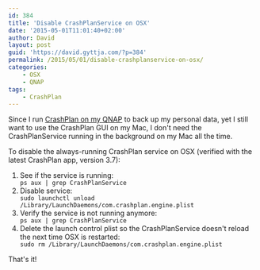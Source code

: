 ```yaml
---
id: 384
title: 'Disable CrashPlanService on OSX'
date: '2015-05-01T11:01:40+02:00'
author: David
layout: post
guid: 'https://david.gyttja.com/?p=384'
permalink: /2015/05/01/disable-crashplanservice-on-osx/
categories:
    - OSX
    - QNAP
tags:
    - CrashPlan
---
```


Since I run <a href="/2011/10/09/crashplan-on-qnap/">CrashPlan on my QNAP</a> to back up my personal data, yet I still want to use the CrashPlan GUI on my Mac, I don't need the CrashPlanService running in the background on my Mac all the time.

<!--more-->

To disable the always-running CrashPlan service on OSX (verified with the latest CrashPlan app, version 3.7):
<ol>
<li>
See if the service is running:<code>
ps aux | grep CrashPlanService
</code>
</li>
<li>
Disable service:<code>
sudo launchctl unload /Library/LaunchDaemons/com.crashplan.engine.plist
</code>
</li>
<li>
Verify the service is not running anymore:<code>
ps aux | grep CrashPlanService
</code>
</li>
<li>
Delete the launch control plist so the CrashPlanService doesn't reload the next time OSX is restarted:<code>
sudo rm /Library/LaunchDaemons/com.crashplan.engine.plist
</code>
</li>
</ol>

That's it!
